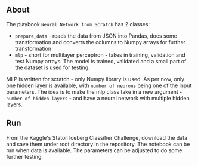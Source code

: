 ## About

The playbook `Neural Network from Scratch` has 2 classes:
- `prepare_data` - reads the data from JSON into Pandas, does some transformation and converts the columns to Numpy arrays for further transformation
- `mlp` - short for multilayer perceptron - takes in training, validation and test Numpy arrays. The model is trained, validated and a small part of the dataset is used for testing.

MLP is written for scratch - only Numpy library is used. As per now, only one hidden layer is available, with `number of neurons` being one of the input parameters. The idea is to make the mlp class take in a new argument - `number of hidden layers` - and have a neural network with multiple hidden layers.

## Run
From the Kaggle's Statoil Iceberg Classifier Challenge, download the data and save them under root directory in the repository.
The notebook can be run when data is available. The parameters can be adjusted to do some further testing.
